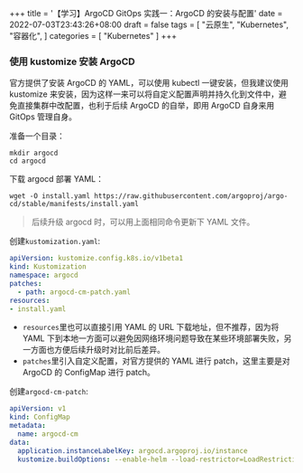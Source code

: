 +++
title = '【学习】ArgoCD GitOps 实践一：ArgoCD 的安装与配置'
date = 2022-07-03T23:43:26+08:00
draft = false
tags = [
    "云原生",
    "Kubernetes",
    "容器化",
]
categories = [
    "Kubernetes"
]
+++

### 使用 kustomize 安装 ArgoCD

官方提供了安装 ArgoCD 的 YAML，可以使用 kubectl 一键安装，但我建议使用 kustomize 来安装，因为这样一来可以将自定义配置声明并持久化到文件中，避免直接集群中改配置，也利于后续 ArgoCD 的自举，即用 ArgoCD 自身来用 GitOps 管理自身。

准备一个目录：
```shell
mkdir argocd
cd argocd
```
下载 argocd 部署 YAML：
```shell
wget -O install.yaml https://raw.githubusercontent.com/argoproj/argo-cd/stable/manifests/install.yaml
```

> 后续升级 argocd 时，可以用上面相同命令更新下 YAML 文件。

创建`kustomization.yaml`:
```yaml
apiVersion: kustomize.config.k8s.io/v1beta1
kind: Kustomization
namespace: argocd
patches:
  - path: argocd-cm-patch.yaml
resources:
- install.yaml
```

<!--more-->

- `resources`里也可以直接引用 YAML 的 URL 下载地址，但不推荐，因为将 YAML 下到本地一方面可以避免因网络环境问题导致在某些环境部署失败，另一方面也方便后续升级时对比前后差异。
- `patches`里引入自定义配置，对官方提供的 YAML 进行 patch，这里主要是对 ArgoCD 的 ConfigMap 进行 patch。

创建`argocd-cm-patch`:
```yaml
apiVersion: v1
kind: ConfigMap
metadata:
  name: argocd-cm
data:
  application.instanceLabelKey: argocd.argoproj.io/instance
  kustomize.buildOptions: --enable-helm --load-restrictor=LoadRestrictionsNone
```